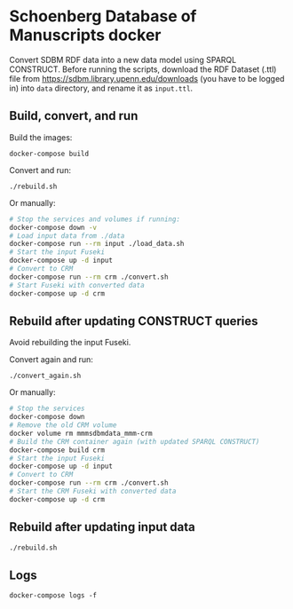 # Schoenberg Database of Manuscripts docker

Convert SDBM RDF data into a new data model using SPARQL CONSTRUCT.
Before running the scripts, download the RDF Dataset (.ttl) file from https://sdbm.library.upenn.edu/downloads (you have to be logged in)
into `data` directory, and rename it as `input.ttl`.

## Build, convert, and run

Build the images:

`docker-compose build`

Convert and run:

`./rebuild.sh`

Or manually:

```bash
# Stop the services and volumes if running:
docker-compose down -v
# Load input data from ./data
docker-compose run --rm input ./load_data.sh
# Start the input Fuseki
docker-compose up -d input
# Convert to CRM
docker-compose run --rm crm ./convert.sh
# Start Fuseki with converted data
docker-compose up -d crm
```

## Rebuild after updating CONSTRUCT queries

Avoid rebuilding the input Fuseki.

Convert again and run:

`./convert_again.sh`

Or manually:

```bash
# Stop the services
docker-compose down
# Remove the old CRM volume
docker volume rm mmmsdbmdata_mmm-crm
# Build the CRM container again (with updated SPARQL CONSTRUCT)
docker-compose build crm
# Start the input Fuseki
docker-compose up -d input
# Convert to CRM
docker-compose run --rm crm ./convert.sh
# Start the CRM Fuseki with converted data
docker-compose up -d crm
```

## Rebuild after updating input data

```bash
./rebuild.sh
```


## Logs

`docker-compose logs -f`
